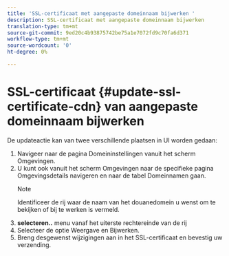 ```yaml
---
title: 'SSL-certificaat met aangepaste domeinnaam bijwerken '
description: SSL-certificaat met aangepaste domeinnaam bijwerken
translation-type: tm+mt
source-git-commit: 9ed20c4b93875742be75a1e7072fd9c70fa6d371
workflow-type: tm+mt
source-wordcount: '0'
ht-degree: 0%

---
```


# SSL-certificaat {#update-ssl-certificate-cdn} van aangepaste domeinnaam bijwerken

De updateactie kan van twee verschillende plaatsen in UI worden gedaan:

1. Navigeer naar de pagina Domeininstellingen vanuit het scherm Omgevingen.
1. U kunt ook vanuit het scherm Omgevingen naar de specifieke pagina Omgevingsdetails navigeren en naar de tabel Domeinnamen gaan.
   >[!NOTE]
   >Identificeer de rij waar de naam van het douanedomein u wenst om te bekijken of bij te werken is vermeld.
1. **selecteren..** menu vanaf het uiterste rechtereinde van de rij
1. Selecteer de optie Weergave en Bijwerken.
1. Breng desgewenst wijzigingen aan in het SSL-certificaat en bevestig uw verzending.
